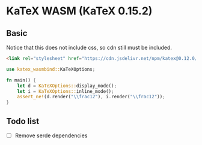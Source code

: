 # KaTeX WASM (KaTeX 0.15.2)

## Basic

Notice that this does not include css, so cdn still must be included.

```html
<link rel="stylesheet" href="https://cdn.jsdelivr.net/npm/katex@0.12.0/dist/katex.min.css">
```


```rust
use katex_wasmbind::KaTeXOptions;

fn main() {
    let d = KaTeXOptions::display_mode();
    let i = KaTeXOptions::inline_mode();
    assert_ne!(d.render("\\frac12"), i.render("\\frac12"));
}
```

## Todo list

- [ ] Remove serde dependencies
